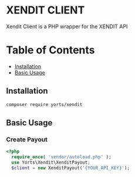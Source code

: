 # XENDIT CLIENT
Xendit Client is a PHP wrapper for the XENDIT API

# Table of Contents
- [Installation](#installation)
- [Basic Usage](#basic-usage)

## Installation
```sh
composer require yorts/xendit
```
## Basic Usage

### Create Payout
```php
<?php
  require_once( 'vendor/autoload.php' );
  use Yorts\Xendit\XenditPayout;
  $client = new XenditPayout('{YOUR_API_KEY}');
```
